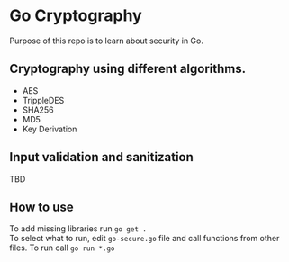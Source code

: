 # Go Cryptography

Purpose of this repo is to learn about security in Go.

## Cryptography using different algorithms.

- AES
- TrippleDES
- SHA256
- MD5
- Key Derivation

## Input validation and sanitization

TBD  

## How to use
To add missing libraries run `go get .`  
To select what to run, edit `go-secure.go` file and call functions from other files.
To run call `go run *.go`